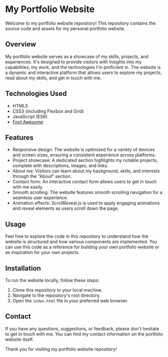 # My Portfolio Website

Welcome to my portfolio website repository! This repository contains the source code and assets for my personal portfolio website.

## Overview

My portfolio website serves as a showcase of my skills, projects, and experiences. It's designed to provide visitors with insights into my capabilities, my work, and the technologies I'm proficient in. The website is a dynamic and interactive platform that allows users to explore my projects, read about my skills, and get in touch with me.

## Technologies Used

- HTML5
- CSS3 (including Flexbox and Grid)
- JavaScript (ES6)
- [Font Awesome](https://fontawesome.com)

## Features

- Responsive design: The website is optimized for a variety of devices and screen sizes, ensuring a consistent experience across platforms.
- Project showcase: A dedicated section highlights my notable projects, complete with descriptions, images, and links.
- About me: Visitors can learn about my background, skills, and interests through the "About" section.
- Contact form: An interactive contact form allows users to get in touch with me easily.
- Smooth scrolling: The website features smooth scrolling navigation for a seamless user experience.
- Animation effects: ScrollReveal.js is used to apply engaging animations and reveal elements as users scroll down the page.

## Usage

Feel free to explore the code in this repository to understand how the website is structured and how various components are implemented. You can use this code as a reference for building your own portfolio website or as inspiration for your own projects.

## Installation

To run the website locally, follow these steps:

1. Clone this repository to your local machine.
2. Navigate to the repository's root directory.
3. Open the `index.html` file in your preferred web browser.

## Contact

If you have any questions, suggestions, or feedback, please don't hesitate to get in touch with me. You can find my contact information on the portfolio website itself.

Thank you for visiting my portfolio website repository!
